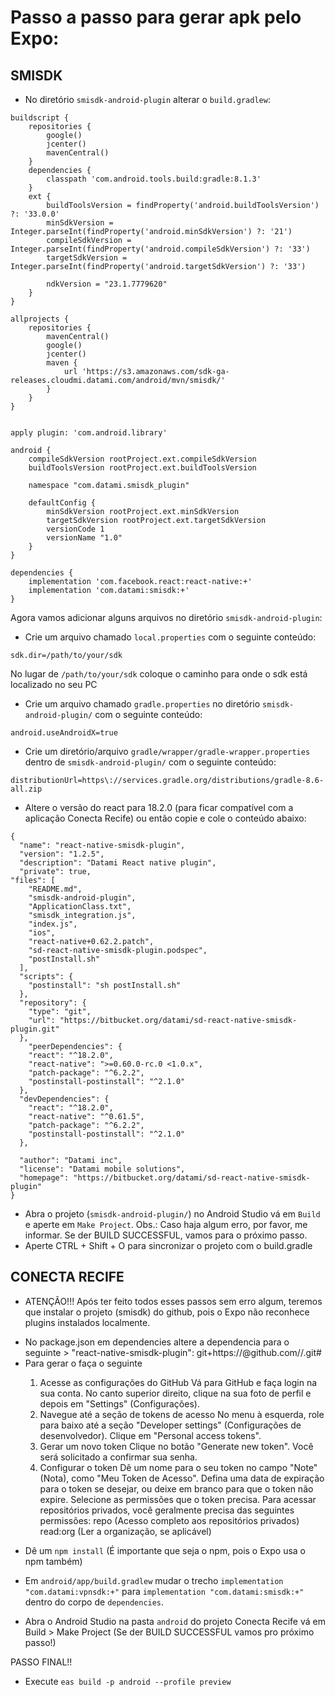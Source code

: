 
# Passo a passo para gerar apk pelo Expo:

## SMISDK

* No diretório `smisdk-android-plugin` alterar o `build.gradlew`:
```
buildscript {
    repositories {
        google()
        jcenter()
        mavenCentral()
    }
    dependencies {
        classpath 'com.android.tools.build:gradle:8.1.3'
    }
    ext {
        buildToolsVersion = findProperty('android.buildToolsVersion') ?: '33.0.0'
        minSdkVersion = Integer.parseInt(findProperty('android.minSdkVersion') ?: '21')
        compileSdkVersion = Integer.parseInt(findProperty('android.compileSdkVersion') ?: '33')
        targetSdkVersion = Integer.parseInt(findProperty('android.targetSdkVersion') ?: '33')

        ndkVersion = "23.1.7779620"
    }
}

allprojects {
    repositories {
        mavenCentral()
        google()
        jcenter()
        maven {
            url 'https://s3.amazonaws.com/sdk-ga-releases.cloudmi.datami.com/android/mvn/smisdk/'
        }
    }
}


apply plugin: 'com.android.library'

android {
    compileSdkVersion rootProject.ext.compileSdkVersion
    buildToolsVersion rootProject.ext.buildToolsVersion

    namespace "com.datami.smisdk_plugin"

    defaultConfig {
        minSdkVersion rootProject.ext.minSdkVersion
        targetSdkVersion rootProject.ext.targetSdkVersion
        versionCode 1
        versionName "1.0"
    }
}

dependencies {
    implementation 'com.facebook.react:react-native:+'
    implementation 'com.datami:smisdk:+'
}
```
Agora vamos adicionar alguns arquivos no diretório `smisdk-android-plugin`:
* Crie um arquivo chamado `local.properties` com o seguinte conteúdo:
```
sdk.dir=/path/to/your/sdk
```
No lugar de `/path/to/your/sdk` coloque o caminho para onde o sdk está localizado no seu PC

* Crie um arquivo chamado `gradle.properties` no diretório `smisdk-android-plugin/` com o seguinte conteúdo:
```
android.useAndroidX=true
```
* Crie um diretório/arquivo `gradle/wrapper/gradle-wrapper.properties` dentro de `smisdk-android-plugin/` com o seguinte conteúdo:
```
distributionUrl=https\://services.gradle.org/distributions/gradle-8.6-all.zip
```
* Altere o versão do react para 18.2.0 (para ficar compatível com a aplicação Conecta Recife) ou então copie e cole o conteúdo abaixo:
```
{
  "name": "react-native-smisdk-plugin",
  "version": "1.2.5",
  "description": "Datami React native plugin",
  "private": true,
"files": [
    "README.md",
    "smisdk-android-plugin",
    "ApplicationClass.txt",
    "smisdk_integration.js",
    "index.js",
    "ios",
    "react-native+0.62.2.patch",
    "sd-react-native-smisdk-plugin.podspec",
    "postInstall.sh"
  ],  
  "scripts": {
    "postinstall": "sh postInstall.sh"
  },
  "repository": {
    "type": "git",
    "url": "https://bitbucket.org/datami/sd-react-native-smisdk-plugin.git"
  },
    "peerDependencies": {
    "react": "^18.2.0",
    "react-native": ">=0.60.0-rc.0 <1.0.x",
    "patch-package": "^6.2.2",
    "postinstall-postinstall": "^2.1.0"
  },
  "devDependencies": {
    "react": "^18.2.0",
    "react-native": "^0.61.5",
    "patch-package": "^6.2.2",
    "postinstall-postinstall": "^2.1.0"
  },

  "author": "Datami inc",
  "license": "Datami mobile solutions",
  "homepage": "https://bitbucket.org/datami/sd-react-native-smisdk-plugin"
}
```
* Abra o projeto (`smisdk-android-plugin/`) no Android Studio vá em `Build` e aperte em `Make Project`. Obs.: Caso haja algum erro, por favor, me informar. Se der BUILD SUCCESSFUL, vamos para o próximo passo.  
* Aperte CTRL + Shift + O para sincronizar o projeto com o build.gradle

## CONECTA RECIFE

* ATENÇÃO!!! Após ter feito todos esses passos sem erro algum, teremos que instalar o projeto (smisdk) do github, pois o Expo não reconhece plugins instalados localmente.
 - No package.json em dependencies altere a dependencia para o seguinte > "react-native-smisdk-plugin": git+https://<TOKEN>@github.com/<USER>/<REPO>.git#<BRANCH>    
 - Para gerar o <TOKEN> faça o seguinte
    1. Acesse as configurações do GitHub
        Vá para GitHub e faça login na sua conta.
        No canto superior direito, clique na sua foto de perfil e depois em "Settings" (Configurações).
    2. Navegue até a seção de tokens de acesso
        No menu à esquerda, role para baixo até a seção "Developer settings" (Configurações de desenvolvedor).
        Clique em "Personal access tokens".
    3. Gerar um novo token
        Clique no botão "Generate new token".
        Você será solicitado a confirmar sua senha.
    4. Configurar o token
        Dê um nome para o seu token no campo "Note" (Nota), como "Meu Token de Acesso".
        Defina uma data de expiração para o token se desejar, ou deixe em branco para que o token não expire.
        Selecione as permissões que o token precisa. Para acessar repositórios privados, você geralmente precisa das seguintes permissões:
        repo (Acesso completo aos repositórios privados)
        read:org (Ler a organização, se aplicável) 
  
* Dê um `npm install` (É importante que seja o npm, pois o Expo usa o npm também)

* Em `android/app/build.gradlew` mudar o trecho `implementation "com.datami:vpnsdk:+"` para `implementation "com.datami:smisdk:+"` dentro do corpo de `dependencies`.

* Abra o Android Studio na pasta `android` do projeto Conecta Recife vá em Build > Make Project (Se der BUILD SUCCESSFUL vamos pro próximo passo!)



PASSO FINAL!! 

* Execute `eas build -p android --profile preview`
